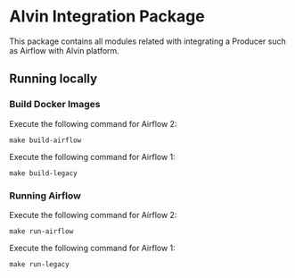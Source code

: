 # Alvin Integration Package

This package contains all modules related with integrating a Producer such as Airflow with Alvin platform.

## Running locally

### Build Docker Images

Execute the following command for Airflow 2:

```make build-airflow```

Execute the following command for Airflow 1:

```make build-legacy```

### Running Airflow

Execute the following command for Airflow 2:

```make run-airflow```

Execute the following command for Airflow 1:

```make run-legacy```
